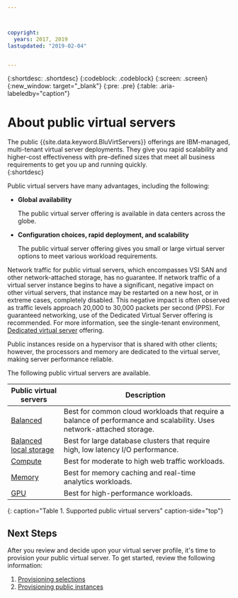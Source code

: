 ```yaml
---



copyright:
  years: 2017, 2019
lastupdated: "2019-02-04"


---
```


{:shortdesc: .shortdesc}
{:codeblock: .codeblock}
{:screen: .screen}
{:new_window: target="_blank"}
{:pre: .pre}
{:table: .aria-labeledby="caption"}

# About public virtual servers
The public {{site.data.keyword.BluVirtServers}} offerings are IBM-managed, multi-tenant virtual server deployments. They give you rapid scalability and higher-cost effectiveness with pre-defined sizes that meet all business requirements to get you up and running quickly.  
{:shortdesc}

Public virtual servers have many advantages, including the following:

* **Global availability** 

    The public virtual server offering is available in data centers across the globe.

* **Configuration choices, rapid deployment, and scalability** 

    The public virtual server offering gives you small or large virtual server options to meet various workload requirements.

Network traffic for public virtual servers, which encompasses VSI SAN and other network-attached storage, has no guarantee. If network traffic of a virtual server instance begins to have a significant, negative impact on other virtual servers, that instance may be restarted on a new host, or in extreme cases, completely disabled. This negative impact is often observed as traffic levels approach 20,000 to 30,000 packets per second (PPS).  For guaranteed networking, use of the Dedicated Virtual Server offering is recommended. For more information, see the single-tenant environment, [Dedicated virtual server](../vsi/vsi_dedicated.html) offering.

Public instances reside on a hypervisor that is shared with other clients; however, the processors and memory are dedicated to the virtual server, making server performance reliable. 

The following public virtual servers are available. 

| Public virtual servers  | Description                                                                                              |
| ----------------------- | -------------------------------------------------------------------------------------------------------- | 
| [Balanced](../vsi/vsi_public_balanced.html) | Best for common cloud workloads that require a balance of performance and scalability. Uses network-attached storage.|
| [Balanced local storage](../vsi/vsi_public_balanced_local.html) | Best for large database clusters that require high, low latency I/O performance.|
| [Compute](../vsi/vsi_public_compute.html) | Best for moderate to high web traffic workloads.|
| [Memory](../vsi/vsi_public_memory.html)  | Best for memory caching and real-time analytics workloads.
| [GPU](../vsi/vsi_public_gpu.html)  | Best for high-performance workloads.
{: caption="Table 1. Supported public virtual servers" caption-side="top"}

## Next Steps

After you review and decide upon your virtual server profile, it's time to provision your public virtual server. To get started, review the following information: 
1. [Provisioning selections](../vsi/vsi_public_selections.html)
2. [Provisioning public instances](../vsi/vsi_provision_public.html)
